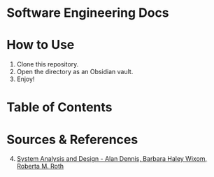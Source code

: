 
# Software Engineering Docs

# How to Use

1. Clone this repository.
2. Open the directory as an Obsidian vault.
3. Enjoy!

# Table of Contents

# Sources & References

4. [System Analysis and Design - Alan Dennis, Barbara Haley Wixom, Roberta M. Roth](https://www.uoitc.edu.iq/images/documents/informatics-institute/Competitive_exam/Systemanalysisanddesign.pdf)
